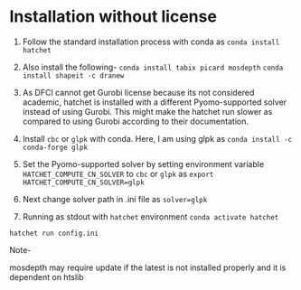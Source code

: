 
# Installation without license
1. Follow the standard installation process with conda as 
`conda install hatchet`
2. Also install the following-
`conda install tabix picard mosdepth`
`conda install shapeit -c dranew`

3. As DFCI cannot get Gurobi license because its not considered academic, hatchet is installed with a different Pyomo-supported solver instead of using Gurobi. This might make the hatchet run slower as compared to using Gurobi according to their documentation.
4. Install `cbc` or `glpk` with conda. Here, I am using glpk as `conda install -c conda-forge glpk`
5. Set the Pyomo-supported solver by setting environment variable `HATCHET_COMPUTE_CN_SOLVER` to `cbc` or `glpk` as `export HATCHET_COMPUTE_CN_SOLVER=glpk`
6. Next change solver path in .ini file as `solver=glpk`
7. Running as stdout with `hatchet` environment
`conda activate hatchet`

`hatchet run config.ini`

Note- 

mosdepth may require update if the latest is not installed properly and it is dependent on htslib

